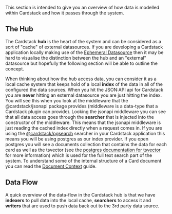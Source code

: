 This section is intended to give you an overview of how data is modelled within
Cardstack and how it passes through the system.  

## The Hub
The Cardstack **hub** is the heart of the system and can be considered as a sort
of "cache" of external datasources. If you are developing a Cardstack
application locally making use of the [Ephemeral Datasource](../ephemeral-datasource/)
then it may be hard to visualise the distinction between the hub and an
"external" datasource but hopefully the following section will be able to
outline the concept.

When thinking about how the hub access data, you can consider it as a local
cache system that keeps hold of a local **index** of the data in all of the
configured the data sources. When you hit the JSON:API api for Cardstack you are
**never** hitting an external datasource you are just hitting the index. You
will see this when you look at the middleware that the @cardstack/jsonapi
package provides (middleware is a data-type that a Cardstack plugin can
provide). Looking the jsonapi middleware you can see that all data access goes
through the **searcher** that is injected into the constructor of the
middleware. This means that the jsonapi middleware is just reading the cached
index directly when a request comes in. If you are using the
[@cardstack/pgsearch](https://www.npmjs.com/package/@cardstack/pgsearch)
searcher in your Cardstack application this means you will be using postgres as
our index provider. If you open postgres you will see a documents collection
that contains the data for each card as well as the tsvector (see the [postgres
documentation for
tsvector](https://www.postgresql.org/docs/10/datatype-textsearch.html) for more
information) which is used for the full text search part of the system. To
understand some of the internal structure of a Card document you can read the
[Document Context](../docuemnt-context/) guide.

## Data Flow
A quick overview of the data-flow in the Cardstack hub is that we have
**indexers** to pull data into the local cache, **searchers** to access it and
**writers** that are used to push data back out to the 3rd party data source.
